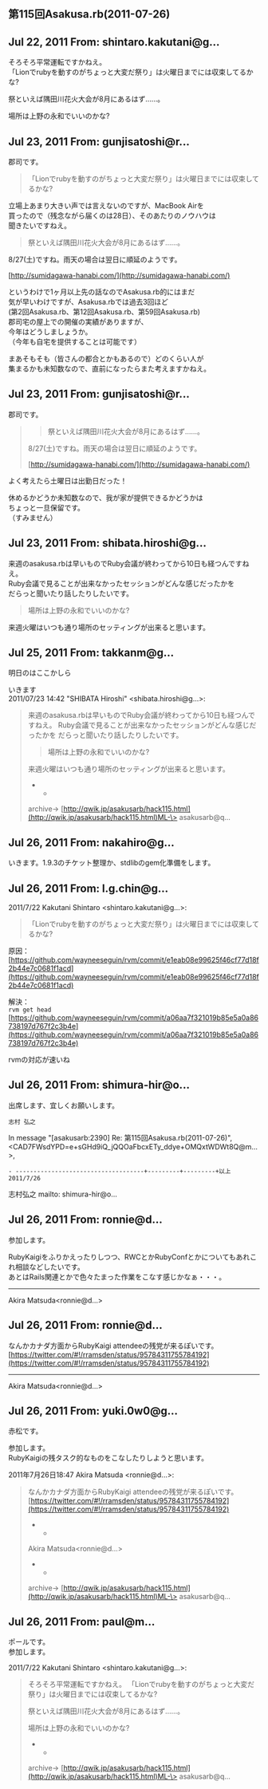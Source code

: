 ## 第115回Asakusa.rb(2011-07-26)

## Jul 22, 2011 From: shintaro.kakutani@g...

そろそろ平常運転ですかねえ。  
「Lionでrubyを動すのがちょっと大変だ祭り」は火曜日までには収束してるかな?

祭といえば隅田川花火大会が8月にあるはず……。

場所は上野の永和でいいのかな?

## Jul 23, 2011 From: gunjisatoshi@r...

郡司です。

> 「Lionでrubyを動すのがちょっと大変だ祭り」は火曜日までには収束してるかな?

立場上あまり大きい声では言えないのですが、MacBook Airを  
買ったので（残念ながら届くのは28日）、そのあたりのノウハウは  
聞きたいですねえ。

> 祭といえば隅田川花火大会が8月にあるはず……。

8/27(土)ですね。雨天の場合は翌日に順延のようです。

[http://sumidagawa-hanabi.com/](http://sumidagawa-hanabi.com/)

というわけで1ヶ月以上先の話なのでAsakusa.rb的にはまだ  
気が早いわけですが、Asakusa.rbでは過去3回ほど  
(第2回Asakusa.rb、第12回Asakusa.rb、第59回Asakusa.rb)  
郡司宅の屋上での開催の実績がありますが、  
今年はどうしましょうか。  
（今年も自宅を提供することは可能です）

まあそもそも（皆さんの都合とかもあるので）どのくらい人が  
集まるかも未知数なので、直前になったらまた考えますかねえ。

## Jul 23, 2011 From: gunjisatoshi@r...

郡司です。

> > 祭といえば隅田川花火大会が8月にあるはず……。
> 
> 8/27(土)ですね。雨天の場合は翌日に順延のようです。
> 
> [http://sumidagawa-hanabi.com/](http://sumidagawa-hanabi.com/)

よく考えたら土曜日は出勤日だった！

休めるかどうか未知数なので、我が家が提供できるかどうかは  
ちょっと一旦保留です。  
（すみません）

## Jul 23, 2011 From: shibata.hiroshi@g...

来週のasakusa.rbは早いものでRuby会議が終わってから10日も経つんですねえ。  
Ruby会議で見ることが出来なかったセッションがどんな感じだったかを  
だらっと聞いたり話したりしたいです。

> 場所は上野の永和でいいのかな?

来週火曜はいつも通り場所のセッティングが出来ると思います。

## Jul 25, 2011 From: takkanm@g...

明日のはここかしら

いきます  
2011/07/23 14:42 "SHIBATA Hiroshi" \<shibata.hiroshi@g...\>:

> 来週のasakusa.rbは早いものでRuby会議が終わってから10日も経つんですねえ。 Ruby会議で見ることが出来なかったセッションがどんな感じだったかを だらっと聞いたり話したりしたいです。
> 
> > 場所は上野の永和でいいのかな?
> 
> 来週火曜はいつも通り場所のセッティングが出来ると思います。
> 
> - -
> 
> archive-\> [http://qwik.jp/asakusarb/hack115.html](http://qwik.jp/asakusarb/hack115.html)ML-\> asakusarb@q...
## Jul 26, 2011 From: nakahiro@g...

いきます。1.9.3のチケット整理か、stdlibのgem化準備をします。

## Jul 26, 2011 From: l.g.chin@g...

2011/7/22 Kakutani Shintaro \<shintaro.kakutani@g...\>:

> 「Lionでrubyを動すのがちょっと大変だ祭り」は火曜日までには収束してるかな?

原因：  
[https://github.com/wayneeseguin/rvm/commit/e1eab08e99625f46cf77d18f2b44e7c0681f1acd](https://github.com/wayneeseguin/rvm/commit/e1eab08e99625f46cf77d18f2b44e7c0681f1acd)

解決：  
`rvm get head`  
[https://github.com/wayneeseguin/rvm/commit/a06aa7f321019b85e5a0a86738197d767f2c3b4e](https://github.com/wayneeseguin/rvm/commit/a06aa7f321019b85e5a0a86738197d767f2c3b4e)

rvmの対応が速いね

## Jul 26, 2011 From: shimura-hir@o...

出席します、宜しくお願いします。

    志村 弘之

In message "[asakusarb:2390] Re: 第115回Asakusa.rb(2011-07-26)",   
\<CAD7FWsdYPD=e+sGHd9iQ\_jQQOaFbcxETy\_ddye+OMQxtWDWt8Q@m...\>,

    - ------------------------------------+---------+---------+以上 2011/7/26

志村弘之 mailto: shimura-hir@o...

## Jul 26, 2011 From: ronnie@d...

参加します。

RubyKaigiをふりかえったりしつつ、RWCとかRubyConfとかについてもあれこれ相談などしたいです。  
あとはRails関連とかで色々たまった作業をこなす感じかなぁ・・・。

* * *

Akira Matsuda\<ronnie@d...\>

## Jul 26, 2011 From: ronnie@d...

なんかカナダ方面からRubyKaigi attendeeの残党が来るぽいです。  
[https://twitter.com/#!/rramsden/status/95784311755784192](https://twitter.com/#!/rramsden/status/95784311755784192)

* * *

Akira Matsuda\<ronnie@d...\>

## Jul 26, 2011 From: yuki.0w0@g...

赤松です。

参加します。  
RubyKaigiの残タスク的なものをこなしたりしようと思います。

2011年7月26日18:47 Akira Matsuda \<ronnie@d...\>:

> なんかカナダ方面からRubyKaigi attendeeの残党が来るぽいです。[https://twitter.com/#!/rramsden/status/95784311755784192](https://twitter.com/#!/rramsden/status/95784311755784192)
> 
> - -
> 
> Akira Matsuda\<ronnie@d...\>
> 
> - -
> 
> archive-\> [http://qwik.jp/asakusarb/hack115.html](http://qwik.jp/asakusarb/hack115.html)ML-\> asakusarb@q...
## Jul 26, 2011 From: paul@m...

ポールです。  
参加します。

2011/7/22 Kakutani Shintaro \<shintaro.kakutani@g...\>:

> そろそろ平常運転ですかねえ。 「Lionでrubyを動すのがちょっと大変だ祭り」は火曜日までには収束してるかな?
> 
> 祭といえば隅田川花火大会が8月にあるはず……。
> 
> 場所は上野の永和でいいのかな?
> 
> - -
> 
> archive-\> [http://qwik.jp/asakusarb/hack115.html](http://qwik.jp/asakusarb/hack115.html)ML-\> asakusarb@q...
